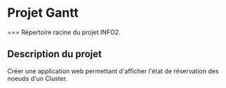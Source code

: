 # Projet Gantt
===
Répertoire racine du projet INFO2.

## Description du projet
Créer une application web permettant d'afficher l'état de réservation des noeuds d'un Cluster.
